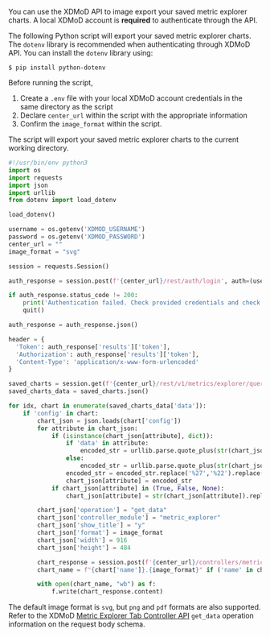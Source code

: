You can use the XDMoD API to image export your saved metric explorer charts. A local XDMoD account is **required** to authenticate through the API.

The following Python script will export your saved metric explorer charts. The `dotenv` library is recommended when authenticating through XDMoD API. You can install the `dotenv` library using:

`$ pip install python-dotenv`

Before running the script,

1. Create a `.env` file with your local XDMoD account credentials in the same directory as the script
1. Declare `center_url` within the script with the appropriate information
1. Confirm the `image_format` within the script.

The script will export your saved metric explorer charts to the current working directory.

```python
#!/usr/bin/env python3
import os
import requests
import json
import urllib
from dotenv import load_dotenv

load_dotenv()

username = os.getenv('XDMOD_USERNAME')
password = os.getenv('XDMOD_PASSWORD')
center_url = ""
image_format = "svg"

session = requests.Session()

auth_response = session.post(f'{center_url}/rest/auth/login', auth=(username, password))

if auth_response.status_code != 200:
    print('Authentication failed. Check provided credentials and check if you have a local XDMoD account')
    quit()

auth_response = auth_response.json()

header = {
  'Token': auth_response['results']['token'],
  'Authorization': auth_response['results']['token'],
  'Content-Type': 'application/x-www-form-urlencoded'
}

saved_charts = session.get(f'{center_url}/rest/v1/metrics/explorer/queries', headers=header, cookies=session.cookies)
saved_charts_data = saved_charts.json()

for idx, chart in enumerate(saved_charts_data['data']):
    if 'config' in chart:
        chart_json = json.loads(chart['config'])
        for attribute in chart_json:
            if (isinstance(chart_json[attribute], dict)):
                if 'data' in attribute:
                    encoded_str = urllib.parse.quote_plus(str(chart_json[attribute]['data']))
                else:
                    encoded_str = urllib.parse.quote_plus(str(chart_json[attribute]))
                encoded_str = encoded_str.replace('%27','%22').replace('False', 'false').replace('True', 'true').replace('None', 'null')
                chart_json[attribute] = encoded_str
            if chart_json[attribute] in (True, False, None):
                chart_json[attribute] = str(chart_json[attribute]).replace('False', 'false').replace('True', 'true').replace('None', 'null')

        chart_json['operation'] = "get_data"
        chart_json['controller_module'] = "metric_explorer"
        chart_json['show_title'] = "y"
        chart_json['format'] = image_format
        chart_json['width'] = 916
        chart_json['height'] = 484

        chart_response = session.post(f'{center_url}/controllers/metric_explorer.php', data=chart_json, headers=header, cookies=session.cookies)
        chart_name = f"{chart['name']}.{image_format}" if ('name' in chart) else f"xdmod_API_export_{idx}.{image_format}"

        with open(chart_name, "wb") as f:
            f.write(chart_response.content)
```

The default image format is `svg`, but `png` and `pdf` formats are also supported. Refer to the XDMoD [Metric Explorer Tab Controller API](rest.html#tag/Metric-Explorer/paths/~1controllers~1metric_explorer.php/post) `get_data` operation information on the request body schema.
